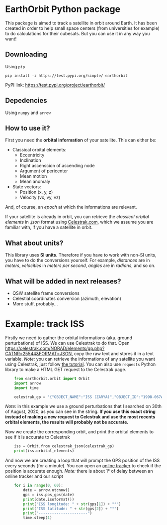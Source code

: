 # EarthOrbit Python package

This package is aimed to track a satellite in orbit around Earth. It has been created in order to help small space centers (from universities for example) to do calculations for their cubesats. But you can use it in any way you want!

## Downloading
Using `pip`
```
pip install -i https://test.pypi.org/simple/ earthorbit
```

PyPI link: https://test.pypi.org/project/earthorbit/

## Depedencies
Using `numpy` and `arrow`

## How to use it?

First you need the **orbital information** of your satellite. This can either be:

* Classical orbital elements:
    * Eccentricity
    * Inclination
    * Right ascenscion of ascending node
    * Argument of pericenter
    * Mean motion
    * Mean anomaly
* State vectors:
    * Position (x, y, z)
    * Velocity (vx, vy, vz)

And, of course, an *epoch* at which the informations are relevant.

If your satellite is already in orbit, you can retrieve the *classical orbital elements* in *.json* format using [Celestrak.com](https://celestrak.com), which we assume you are familiar with, if you have a satellite in orbit.



## What about units?

This library uses **SI units.** Therefore if you have to work with non-SI units, you have to do the conversions yourself.
For example, *distances* are in *meters*, *velocities* in *meters per second*, *angles* are in *radians*, and so on.

## What will be added in next releases?

* QSW satellite frame conversions
* Celestial coordinates conversion (azimuth, elevation)
* More stuff, probably...

# Example: track ISS

Firstly we need to gather the orbital informations (aka. ground perturbations) of ISS. We can use Celestrak to do that.
Open https://celestrak.com/NORAD/elements/gp.php?CATNR=25544&FORMAT=JSON, copy the raw text and stores it in a text variable.
*Note:* you can retrieve the informations of any satellite you want using Celestrak, just follow [the tutorial](https://celestrak.com/NORAD/documentation/gp-data-formats.php).
You can also use `requests` Python library to make a HTML GET request to the Celestrak page.

```python
    from earthorbit.orbit import Orbit
    import arrow
    import time

    celestrak_gp = '{"OBJECT_NAME":"ISS (ZARYA)","OBJECT_ID":"1998-067A","EPOCH":"2020-08-30T05:35:34.243872","MEAN_MOTION":15.49199437,"ECCENTRICITY":0.000186,"INCLINATION":51.647,"RA_OF_ASC_NODE":342.0279,"ARG_OF_PERICENTER":69.3228,"MEAN_ANOMALY":129.2061,"EPHEMERIS_TYPE":0,"CLASSIFICATION_TYPE":"U","NORAD_CAT_ID":25544,"ELEMENT_SET_NO":999,"REV_AT_EPOCH":24349,"BSTAR":3.9609e-5,"MEAN_MOTION_DOT":1.748e-5,"MEAN_MOTION_DDOT":0}'
```

*Note:* in this example we use a ground perturbations that I searched on 30th of August, 2020, as you can see in the string. **If you use this exact string instead of making a new request to Celestrak and use the most recents orbital elements, the results will probably not be accurate.**

Now we create the corresponding orbit, and print the orbital elements to see if it is accurate to Celestrak

```python
    iss = Orbit.from_celestrak_json(celestrak_gp)
    print(iss.orbital_elements)
```

And now we are creating a loop that will prompt the GPS position of the ISS every seconds (for a minute). You can open an [online tracker](http://www.isstracker.com/) to check if the position is accurate enough.
*Note:* there is about 1° of delay between an online tracker and our script

```python
    for i in range(0, 60):
        date = arrow.utcnow()
        gps = iss.pos_gps(date)
        print(date.isoformat())
        print("ISS longitude: " + str(gps[1]) + "°")
        print("ISS latitude: " + str(gps[2]) + "°")
        print("----------------------")
        time.sleep(1)
```
